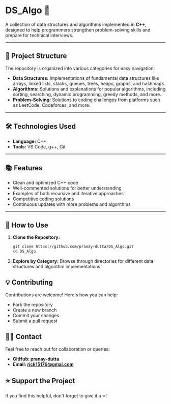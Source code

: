 # DS_Algo 🚀  
A collection of data structures and algorithms implemented in **C++**, designed to help programmers strengthen problem-solving skills and prepare for technical interviews.

---

## 📂 Project Structure

The repository is organized into various categories for easy navigation:

- **Data Structures:** Implementations of fundamental data structures like arrays, linked lists, stacks, queues, trees, heaps, graphs, and hashmaps.
- **Algorithms:** Solutions and explanations for popular algorithms, including sorting, searching, dynamic programming, greedy methods, and more.
- **Problem-Solving:** Solutions to coding challenges from platforms such as LeetCode, Codeforces, and more.

---

## 🛠 Technologies Used

- **Language:** C++  
- **Tools:** VS Code, g++, Git

---

## 📚 Features

- Clean and optimized C++ code  
- Well-commented solutions for better understanding  
- Examples of both recursive and iterative approaches  
- Competitive coding solutions  
- Continuous updates with more problems and algorithms

---

## 🚩 How to Use

1. **Clone the Repository:**  
   ```bash
   git clone https://github.com/pranay-dutta/DS_Algo.git
   cd DS_Algo
3. **Explore by Category:**
Browse through directories for different data structures and algorithm implementations.

## 💡 Contributing

Contributions are welcome! Here's how you can help:

- Fork the repository
- Create a new branch
- Commit your changes
- Submit a pull request

## 🧑‍💻 Contact
Feel free to reach out for collaboration or queries:

- **GitHub: pranay-dutta**
- **Email: rick15176@gmai.com**

## ⭐ Support the Project
If you find this helpful, don't forget to give it a ⭐!